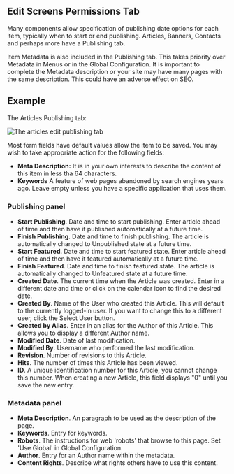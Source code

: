 <!-- Filename: Help4.x:Edit_Publishing / Display title: Edit Publishing -->

## Edit Screens Permissions Tab

Many components allow specification of publishing date options for each item,
typically when to start or end publishing. Articles, Banners, Contacts and
perhaps more have a Publishing tab.

Item Metadata is also included in the Publishing tab. This takes priority over
Metadata in Menus or in the Global Configuration. It is important to complete
the Metadata description or your site may have many pages with the
same description. This could have an adverse effect on SEO.

## Example

The Articles Publishing tab:

![The articles edit publishing tab](../../../en/images/common-elements/articles-edit-publishing-tab.png "")

Most form fields have default values allow the item to be saved. You may wish
to take appropriate action for the following fields:

- **Meta Description:** It is in your own interests to describe the content of 
	this item in less tha 64 characters.
- **Keywords** A feature of web pages abandoned by search engines years ago.
	Leave empty unless you have a specific application that uses them.

### Publishing panel

- **Start Publishing**. Date and time to start publishing. Enter article
  ahead of time and then have it published automatically at a future
  time.
- **Finish Publishing**. Date and time to finish publishing. The article
  is automatically changed to Unpublished state at a future time.
- **Start Featured**. Date and time to start featured state. Enter
  article ahead of time and then have it featured automatically at a
  future time.
- **Finish Featured**. Date and time to finish featured state. The
  article is automatically changed to Unfeatured state at a future time.
- **Created Date**. The current time when the Article was created. Enter
  in a different date and time or click on the calendar icon to find the
  desired date.
- **Created By**. Name of the User who created this Article. This will
  default to the currently logged-in user. If you want to change this to
  a different user, click the Select User button.
- **Created by Alias**. Enter in an alias for the Author of this
  Article. This allows you to display a different Author name.
- **Modified Date**. Date of last modification.
- **Modified By**. Username who performed the last modification.
- **Revision**. Number of revisions to this Article.
- **Hits**. The number of times this Article has been viewed.
- **ID**. A unique identification number for this Article, you cannot
  change this number. When creating a new Article, this field displays
  "0" until you save the new entry.

### Metadata panel

- **Meta Description**. An paragraph to be used as the description of
  the page.
- **Keywords**. Entry for keywords.
- **Robots**. The instructions for web 'robots' that browse to this
  page. Set 'Use Global' in Global Configuration.
- **Author**. Entry for an Author name within the metadata.
- **Content Rights**. Describe what rights others have to use this
  content.

